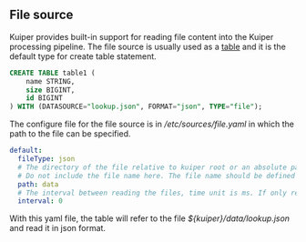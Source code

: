 ## File source

Kuiper provides built-in support for reading file content into the Kuiper processing pipeline. The file source is usually used as a [table](../../sqls/tables.md) and it is the default type for create table statement.

```sql
CREATE TABLE table1 (
    name STRING,
    size BIGINT,
    id BIGINT
) WITH (DATASOURCE="lookup.json", FORMAT="json", TYPE="file");
```


The configure file for the file source is in */etc/sources/file.yaml* in which the path to the file can be specified.

```yaml
default:
  fileType: json
  # The directory of the file relative to kuiper root or an absolute path.
  # Do not include the file name here. The file name should be defined in the stream data source
  path: data
  # The interval between reading the files, time unit is ms. If only read once, set it to 0
  interval: 0
```

With this yaml file, the table will refer to the file *${kuiper}/data/lookup.json* and read it in json format.
